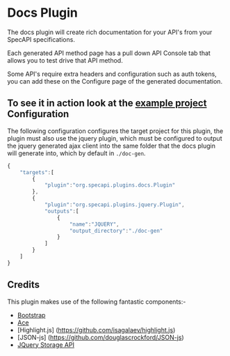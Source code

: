 Docs Plugin
===========
The docs plugin will create rich documentation for your API's from your SpecAPI specifications.

Each generated API method page has a pull down API Console tab that allows you to test drive that API method.

Some API's require extra headers and configuration such as auth tokens, you can add these on the Configure page of the generated documentation.

To see it in action look at the [example project](../../examples/org.specapi.plugins.docs.example)
Configuration
-------------
The following configuration configures the target project for this plugin, the
plugin must also use the jquery plugin, which must be configured to output the
jquery generated ajax client into the same folder that the docs plugin will
generate into, which by default in ```./doc-gen```.
```javascript
{
    "targets":[
        {
            "plugin":"org.specapi.plugins.docs.Plugin"
        },
        {
            "plugin":"org.specapi.plugins.jquery.Plugin",
            "outputs":[
                {
                    "name":"JQUERY",
                    "output_directory":"./doc-gen"
                }
            ]
        }
    ]
}
```
Credits
-------
This plugin makes use of the following fantastic components:-

* [Bootstrap](https://github.com/twbs/bootstrap)
* [Ace](https://github.com/ajaxorg/ace)
* [Highlight.js] (https://github.com/isagalaev/highlight.js)
* [JSON-js] (https://github.com/douglascrockford/JSON-js)
* [JQuery Storage API](https://github.com/julien-maurel/jQuery-Storage-API)
